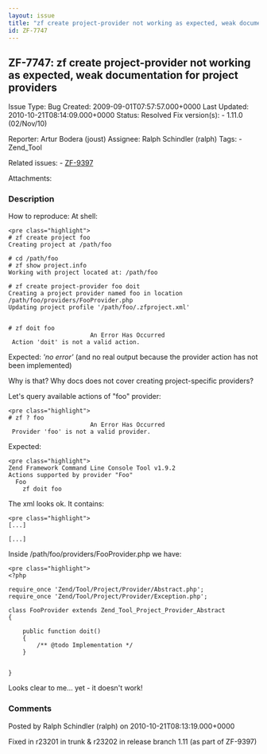 ```yaml
---
layout: issue
title: "zf create project-provider not working as expected, weak documentation for project providers"
id: ZF-7747
---
```


ZF-7747: zf create project-provider not working as expected, weak documentation for project providers
-----------------------------------------------------------------------------------------------------

 Issue Type: Bug Created: 2009-09-01T07:57:57.000+0000 Last Updated: 2010-10-21T08:14:09.000+0000 Status: Resolved Fix version(s): - 1.11.0 (02/Nov/10)
 
 Reporter:  Artur Bodera (joust)  Assignee:  Ralph Schindler (ralph)  Tags: - Zend\_Tool
 
 Related issues: - [ZF-9397](/issues/browse/ZF-9397)
 
 Attachments: 
### Description

How to reproduce: At shell:

 
    <pre class="highlight">
    # zf create project foo
    Creating project at /path/foo
    
    # cd /path/foo
    # zf show project.info
    Working with project located at: /path/foo
    
    # zf create project-provider foo doit
    Creating a project provider named foo in location /path/foo/providers/FooProvider.php
    Updating project profile '/path/foo/.zfproject.xml'
    
    
    # zf doit foo
                           An Error Has Occurred
     Action 'doit' is not a valid action.


Expected: _'no error'_ (and no real output because the provider action has not been implemented)

Why is that? Why docs does not cover creating project-specific providers?

Let's query available actions of "foo" provider:

 
    <pre class="highlight">
    # zf ? foo
                           An Error Has Occurred
     Provider 'foo' is not a valid provider.


Expected:

 
    <pre class="highlight">
    Zend Framework Command Line Console Tool v1.9.2
    Actions supported by provider "Foo"
      Foo
        zf doit foo


The xml looks ok. It contains:

 
    <pre class="highlight">
    [...]
        
    [...]


Inside /path/foo/providers/FooProvider.php we have:

 
    <pre class="highlight">
    <?php
    
    require_once 'Zend/Tool/Project/Provider/Abstract.php';
    require_once 'Zend/Tool/Project/Provider/Exception.php';
    
    class FooProvider extends Zend_Tool_Project_Provider_Abstract
    {
    
        public function doit()
        {
            /** @todo Implementation */
        }
    
    
    }


Looks clear to me... yet - it doesn't work!

 

 

### Comments

Posted by Ralph Schindler (ralph) on 2010-10-21T08:13:19.000+0000

Fixed in r23201 in trunk & r23202 in release branch 1.11 (as part of ZF-9397)

 

 